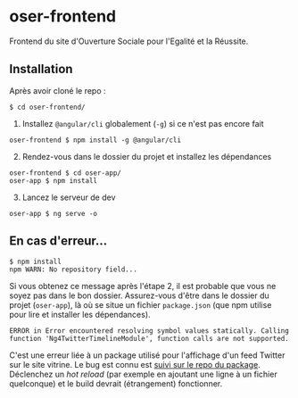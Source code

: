 # oser-frontend
Frontend du site d'Ouverture Sociale pour l'Egalité et la Réussite.

## Installation

Après avoir cloné le repo :

```
$ cd oser-frontend/
```

1. Installez `@angular/cli` globalement (`-g`) si ce n'est pas encore fait

```
oser-frontend $ npm install -g @angular/cli
```

2. Rendez-vous dans le dossier du projet et installez les dépendances

```
oser-frontend $ cd oser-app/
oser-app $ npm install
```

3. Lancez le serveur de dev

```
oser-app $ ng serve -o
```

## En cas d'erreur…

```
$ npm install
npm WARN: No repository field...
```

Si vous obtenez ce message après l'étape 2, il est probable que vous ne soyez pas dans le bon dossier. Assurez-vous d'être dans le dossier du projet (`oser-app`), là où se situe un fichier `package.json` (que npm utilise pour lire et installer les dépendances).

```
ERROR in Error encountered resolving symbol values statically. Calling function 'Ng4TwitterTimelineModule', function calls are not supported.
```

C'est une erreur liée à un package utilisé pour l'affichage d'un feed Twitter sur le site vitrine. Le bug est connu est [suivi sur le repo du package](https://github.com/lokers/ng4-twitter-timeline/issues/1). Déclenchez un *hot reload* (par exemple en ajoutant une ligne à un fichier quelconque) et le build devrait (étrangement) fonctionner.
